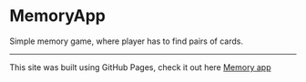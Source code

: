 # MemoryApp

Simple memory game, where player has to find pairs of cards.

<hr>

This site was built using GitHub Pages, check it out here [Memory app](https://bciernia.github.io/MemoryApp/)
